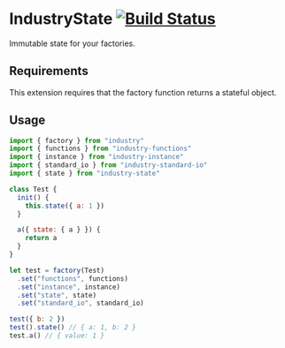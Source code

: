 # IndustryState [![Build Status](https://travis-ci.org/invrs/industry-state.svg?branch=master)](https://travis-ci.org/invrs/industry-state)

Immutable state for your factories.

## Requirements

This extension requires that the factory function returns a stateful object.

## Usage

```js
import { factory } from "industry"
import { functions } from "industry-functions"
import { instance } from "industry-instance"
import { standard_io } from "industry-standard-io"
import { state } from "industry-state"

class Test {
  init() {
    this.state({ a: 1 })
  }

  a({ state: { a } }) {
    return a
  }
}

let test = factory(Test)
  .set("functions", functions)
  .set("instance", instance)
  .set("state", state)
  .set("standard_io", standard_io)

test({ b: 2 })
test().state() // { a: 1, b: 2 }
test.a() // { value: 1 }
```

